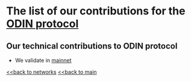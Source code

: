 # The list of our contributions for the [ODIN protocol](https://odinprotocol.io/)

## Our technical contributions to ODIN protocol

- We validate in [mainnet](https://odin-scan.web.app/validators/odinvaloper14da0ag6pcf7hlgh54unm8udcm8flctna3djra7)


[<<back to networks](https://github.com/nq4-net/entrance/tree/main/networks)
[<<back to main](https://github.com/nq4-net/entrance)